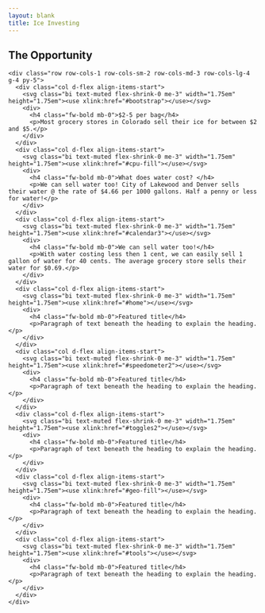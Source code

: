 ```yaml
---
layout: blank
title: Ice Investing
---
```


<link href="https://cdn.jsdelivr.net/npm/bootstrap@5.2.0/dist/css/bootstrap.min.css" rel="stylesheet" integrity="sha384-gH2yIJqKdNHPEq0n4Mqa/HGKIhSkIHeL5AyhkYV8i59U5AR6csBvApHHNl/vI1Bx" crossorigin="anonymous">

<script src="https://cdn.jsdelivr.net/npm/bootstrap@5.2.0/dist/js/bootstrap.bundle.min.js" integrity="sha384-A3rJD856KowSb7dwlZdYEkO39Gagi7vIsF0jrRAoQmDKKtQBHUuLZ9AsSv4jD4Xa" crossorigin="anonymous"></script>

<div class="container px-4 py-5" id="icon-grid">
    <h2 class="pb-2 border-bottom">The Opportunity</h2>

    <div class="row row-cols-1 row-cols-sm-2 row-cols-md-3 row-cols-lg-4 g-4 py-5">
      <div class="col d-flex align-items-start">
        <svg class="bi text-muted flex-shrink-0 me-3" width="1.75em" height="1.75em"><use xlink:href="#bootstrap"></use></svg>
        <div>
          <h4 class="fw-bold mb-0">$2-5 per bag</h4>
          <p>Most grocery stores in Colorado sell their ice for between $2 and $5.</p>
        </div>
      </div>
      <div class="col d-flex align-items-start">
        <svg class="bi text-muted flex-shrink-0 me-3" width="1.75em" height="1.75em"><use xlink:href="#cpu-fill"></use></svg>
        <div>
          <h4 class="fw-bold mb-0">What does water cost? </h4>
          <p>We can sell water too! City of Lakewood and Denver sells their water @ the rate of $4.66 per 1000 gallons. Half a penny or less for water!</p>
        </div>
      </div>
      <div class="col d-flex align-items-start">
        <svg class="bi text-muted flex-shrink-0 me-3" width="1.75em" height="1.75em"><use xlink:href="#calendar3"></use></svg>
        <div>
          <h4 class="fw-bold mb-0">We can sell water too!</h4>
          <p>With water costing less then 1 cent, we can easily sell 1 gallon of water for 40 cents. The average grocery store sells their water for $0.69.</p>
        </div>
      </div>
      <div class="col d-flex align-items-start">
        <svg class="bi text-muted flex-shrink-0 me-3" width="1.75em" height="1.75em"><use xlink:href="#home"></use></svg>
        <div>
          <h4 class="fw-bold mb-0">Featured title</h4>
          <p>Paragraph of text beneath the heading to explain the heading.</p>
        </div>
      </div>
      <div class="col d-flex align-items-start">
        <svg class="bi text-muted flex-shrink-0 me-3" width="1.75em" height="1.75em"><use xlink:href="#speedometer2"></use></svg>
        <div>
          <h4 class="fw-bold mb-0">Featured title</h4>
          <p>Paragraph of text beneath the heading to explain the heading.</p>
        </div>
      </div>
      <div class="col d-flex align-items-start">
        <svg class="bi text-muted flex-shrink-0 me-3" width="1.75em" height="1.75em"><use xlink:href="#toggles2"></use></svg>
        <div>
          <h4 class="fw-bold mb-0">Featured title</h4>
          <p>Paragraph of text beneath the heading to explain the heading.</p>
        </div>
      </div>
      <div class="col d-flex align-items-start">
        <svg class="bi text-muted flex-shrink-0 me-3" width="1.75em" height="1.75em"><use xlink:href="#geo-fill"></use></svg>
        <div>
          <h4 class="fw-bold mb-0">Featured title</h4>
          <p>Paragraph of text beneath the heading to explain the heading.</p>
        </div>
      </div>
      <div class="col d-flex align-items-start">
        <svg class="bi text-muted flex-shrink-0 me-3" width="1.75em" height="1.75em"><use xlink:href="#tools"></use></svg>
        <div>
          <h4 class="fw-bold mb-0">Featured title</h4>
          <p>Paragraph of text beneath the heading to explain the heading.</p>
        </div>
      </div>
    </div>
  </div>
